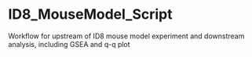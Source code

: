 # ID8_MouseModel_Script
Workflow for upstream of ID8 mouse model experiment and downstream analysis, including GSEA and q-q plot
